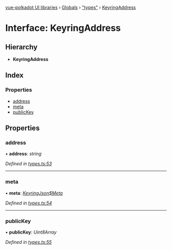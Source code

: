 [vue-polkadot UI libraries](../README.md) › [Globals](../globals.md) › ["types"](../modules/_types_.md) › [KeyringAddress](_types_.keyringaddress.md)

# Interface: KeyringAddress

## Hierarchy

* **KeyringAddress**

## Index

### Properties

* [address](_types_.keyringaddress.md#address)
* [meta](_types_.keyringaddress.md#meta)
* [publicKey](_types_.keyringaddress.md#publickey)

## Properties

###  address

• **address**: *string*

*Defined in [types.ts:53](https://github.com/vue-polkadot/vue-ui/blob/52faa75/packages/vue-keyring/src/types.ts#L53)*

___

###  meta

• **meta**: *[KeyringJson$Meta](_types_.keyringjson_meta.md)*

*Defined in [types.ts:54](https://github.com/vue-polkadot/vue-ui/blob/52faa75/packages/vue-keyring/src/types.ts#L54)*

___

###  publicKey

• **publicKey**: *Uint8Array*

*Defined in [types.ts:55](https://github.com/vue-polkadot/vue-ui/blob/52faa75/packages/vue-keyring/src/types.ts#L55)*
